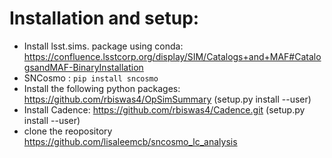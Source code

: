 # Installation and setup:

- Install lsst.sims. package using conda:
https://confluence.lsstcorp.org/display/SIM/Catalogs+and+MAF#CatalogsandMAF-BinaryInstallation
- SNCosmo : `pip install sncosmo`
- Install the following python packages:
https://github.com/rbiswas4/OpSimSummary (setup.py install --user)
- Install Cadence: https://github.com/rbiswas4/Cadence.git (setup.py install --user)
- clone the reopository https://github.com/lisaleemcb/sncosmo_lc_analysis 





